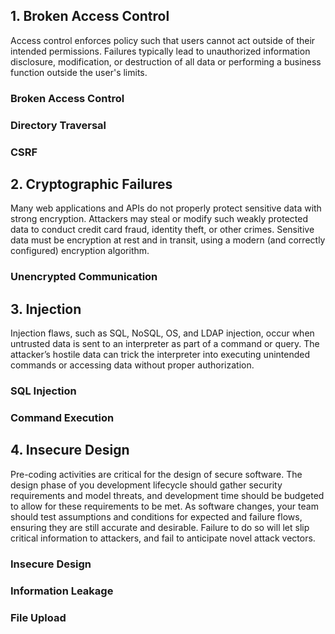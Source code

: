 ## 1. Broken Access Control

Access control enforces policy such that users cannot act outside of their intended permissions. Failures typically lead to unauthorized information disclosure, modification, or destruction of all data or performing a business function outside the user's limits.

### Broken Access Control

### Directory Traversal

### CSRF

## 2. Cryptographic Failures

Many web applications and APIs do not properly protect sensitive data with strong encryption. Attackers may steal or modify such weakly protected data to conduct credit card fraud, identity theft, or other crimes. Sensitive data must be encryption at rest and in transit, using a modern (and correctly configured) encryption algorithm.

### Unencrypted Communication

## 3. Injection

Injection flaws, such as SQL, NoSQL, OS, and LDAP injection, occur when untrusted data is sent to an interpreter as part of a command or query. The attacker’s hostile data can trick the interpreter into executing unintended commands or accessing data without proper authorization.

### SQL Injection

### Command Execution

## 4. Insecure Design

Pre-coding activities are critical for the design of secure software. The design phase of you development lifecycle should gather security requirements and model threats, and development time should be budgeted to allow for these requirements to be met. As software changes, your team should test assumptions and conditions for expected and failure flows, ensuring they are still accurate and desirable. Failure to do so will let slip critical information to attackers, and fail to anticipate novel attack vectors.

### Insecure Design

### Information Leakage

### File Upload
